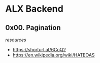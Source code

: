 # ALX Backend
##  0x00. Pagination 

*resources*
- https://shorturl.at/6CoQ2
- https://en.wikipedia.org/wiki/HATEOAS
